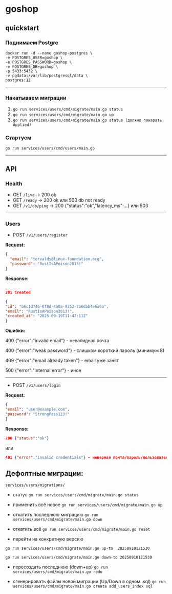 # goshop

## quickstart
### Поднимаем Postgre
```
docker run -d --name goshop-postgres \
-e POSTGRES_USER=goshop \
-e POSTGRES_PASSWORD=goshop \
-e POSTGRES_DB=goshop \
-p 5433:5432 \
-v pgdata:/var/lib/postgresql/data \
postgres:12
```

___

### Накатываем миграции

1. ```go run services/users/cmd/migrate/main.go status```
2. ```go run services/users/cmd/migrate/main.go up```
3. ```go run services/users/cmd/migrate/main.go status (должно показать Applied)```


### Стартуем
```go run services/users/cmd/users/main.go```

___

## API
### Health

* GET ```/live``` → 200 ok
* GET ```/ready``` → 200 ok или 503 db not ready
* GET ```/v1/db/ping``` → 200 {"status":"ok","latency_ms":...} или 503

___

### Users

* POST ```/v1/users/register```

**Request:**
```json
{
  "email": "torvalds@linux-foundation.org",
  "password": "RustIsAPoison2013!"
}
```

**Response:**
```json

201 Created

{
"id": "b6c1d746-0f8d-4a0a-9352-7b6d5b4e6a9a",
"email": "RustIsAPoison2013!",
"created_at": "2025-09-19T11:47:11Z"
}
```

**Ошибки:**

400 {"error":"invalid email"} - невалидная почта

400 {"error":"weak password"} - слишком короткий пароль (минимум 8)

409 {"error":"email already taken"} - email уже занят

500 {"error":"internal error"} - иное

___

* POST ```/v1/users/login```

**Request:**
```json
{
"email": "user@example.com",
"password": "StrongPass123!"
}
```

**Response:**
```json
200 {"status":"ok"}
```
или
```json
401 {"error":"invalid credentials"} - неверная почта/пароль/пользователь
```


## Дефолтные миграции:
```services/users/migrations/```

* статус
```go run services/users/cmd/migrate/main.go status```


* применить всё новое
```go run services/users/cmd/migrate/main.go up```


* откатить последнюю миграцию
```go run services/users/cmd/migrate/main.go down```


* откатить всё
```go run services/users/cmd/migrate/main.go reset```


* перейти на конкретную версию

```go run services/users/cmd/migrate/main.go up-to  20250910121530```


```go run services/users/cmd/migrate/main.go down-to 20250910121530```


* пересоздать последнюю (down+up)
```go run services/users/cmd/migrate/main.go redo```


* сгенерировать файлы новой миграции (Up/Down в одном .sql)
```go run services/users/cmd/migrate/main.go create add_users_index sql```